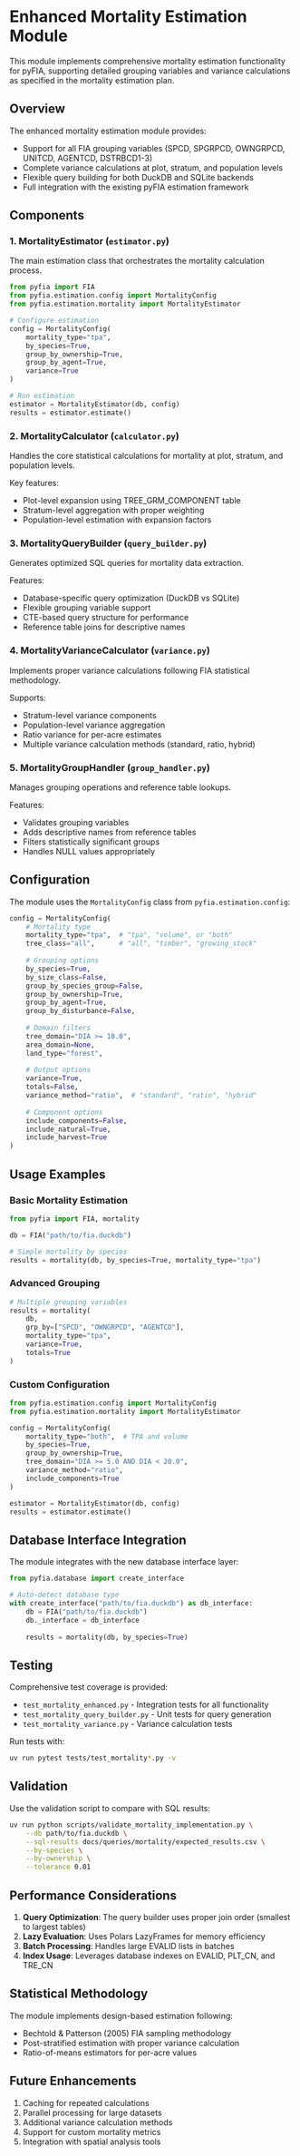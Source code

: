 # Enhanced Mortality Estimation Module

This module implements comprehensive mortality estimation functionality for pyFIA, supporting detailed grouping variables and variance calculations as specified in the mortality estimation plan.

## Overview

The enhanced mortality estimation module provides:
- Support for all FIA grouping variables (SPCD, SPGRPCD, OWNGRPCD, UNITCD, AGENTCD, DSTRBCD1-3)
- Complete variance calculations at plot, stratum, and population levels
- Flexible query building for both DuckDB and SQLite backends
- Full integration with the existing pyFIA estimation framework

## Components

### 1. **MortalityEstimator** (`estimator.py`)
The main estimation class that orchestrates the mortality calculation process.

```python
from pyfia import FIA
from pyfia.estimation.config import MortalityConfig
from pyfia.estimation.mortality import MortalityEstimator

# Configure estimation
config = MortalityConfig(
    mortality_type="tpa",
    by_species=True,
    group_by_ownership=True,
    group_by_agent=True,
    variance=True
)

# Run estimation
estimator = MortalityEstimator(db, config)
results = estimator.estimate()
```

### 2. **MortalityCalculator** (`calculator.py`)
Handles the core statistical calculations for mortality at plot, stratum, and population levels.

Key features:
- Plot-level expansion using TREE_GRM_COMPONENT table
- Stratum-level aggregation with proper weighting
- Population-level estimation with expansion factors

### 3. **MortalityQueryBuilder** (`query_builder.py`)
Generates optimized SQL queries for mortality data extraction.

Features:
- Database-specific query optimization (DuckDB vs SQLite)
- Flexible grouping variable support
- CTE-based query structure for performance
- Reference table joins for descriptive names

### 4. **MortalityVarianceCalculator** (`variance.py`)
Implements proper variance calculations following FIA statistical methodology.

Supports:
- Stratum-level variance components
- Population-level variance aggregation
- Ratio variance for per-acre estimates
- Multiple variance calculation methods (standard, ratio, hybrid)

### 5. **MortalityGroupHandler** (`group_handler.py`)
Manages grouping operations and reference table lookups.

Features:
- Validates grouping variables
- Adds descriptive names from reference tables
- Filters statistically significant groups
- Handles NULL values appropriately

## Configuration

The module uses the `MortalityConfig` class from `pyfia.estimation.config`:

```python
config = MortalityConfig(
    # Mortality type
    mortality_type="tpa",  # "tpa", "volume", or "both"
    tree_class="all",      # "all", "timber", "growing_stock"
    
    # Grouping options
    by_species=True,
    by_size_class=False,
    group_by_species_group=False,
    group_by_ownership=True,
    group_by_agent=True,
    group_by_disturbance=False,
    
    # Domain filters
    tree_domain="DIA >= 10.0",
    area_domain=None,
    land_type="forest",
    
    # Output options
    variance=True,
    totals=False,
    variance_method="ratio",  # "standard", "ratio", "hybrid"
    
    # Component options
    include_components=False,
    include_natural=True,
    include_harvest=True
)
```

## Usage Examples

### Basic Mortality Estimation
```python
from pyfia import FIA, mortality

db = FIA("path/to/fia.duckdb")

# Simple mortality by species
results = mortality(db, by_species=True, mortality_type="tpa")
```

### Advanced Grouping
```python
# Multiple grouping variables
results = mortality(
    db,
    grp_by=["SPCD", "OWNGRPCD", "AGENTCD"],
    mortality_type="tpa",
    variance=True,
    totals=True
)
```

### Custom Configuration
```python
from pyfia.estimation.config import MortalityConfig
from pyfia.estimation.mortality import MortalityEstimator

config = MortalityConfig(
    mortality_type="both",  # TPA and volume
    by_species=True,
    group_by_ownership=True,
    tree_domain="DIA >= 5.0 AND DIA < 20.0",
    variance_method="ratio",
    include_components=True
)

estimator = MortalityEstimator(db, config)
results = estimator.estimate()
```

## Database Interface Integration

The module integrates with the new database interface layer:

```python
from pyfia.database import create_interface

# Auto-detect database type
with create_interface("path/to/fia.duckdb") as db_interface:
    db = FIA("path/to/fia.duckdb")
    db._interface = db_interface
    
    results = mortality(db, by_species=True)
```

## Testing

Comprehensive test coverage is provided:

- `test_mortality_enhanced.py` - Integration tests for all functionality
- `test_mortality_query_builder.py` - Unit tests for query generation
- `test_mortality_variance.py` - Variance calculation tests

Run tests with:
```bash
uv run pytest tests/test_mortality*.py -v
```

## Validation

Use the validation script to compare with SQL results:

```bash
uv run python scripts/validate_mortality_implementation.py \
    --db path/to/fia.duckdb \
    --sql-results docs/queries/mortality/expected_results.csv \
    --by-species \
    --by-ownership \
    --tolerance 0.01
```

## Performance Considerations

1. **Query Optimization**: The query builder uses proper join order (smallest to largest tables)
2. **Lazy Evaluation**: Uses Polars LazyFrames for memory efficiency
3. **Batch Processing**: Handles large EVALID lists in batches
4. **Index Usage**: Leverages database indexes on EVALID, PLT_CN, and TRE_CN

## Statistical Methodology

The module implements design-based estimation following:
- Bechtold & Patterson (2005) FIA sampling methodology
- Post-stratified estimation with proper variance calculation
- Ratio-of-means estimators for per-acre values

## Future Enhancements

1. Caching for repeated calculations
2. Parallel processing for large datasets
3. Additional variance calculation methods
4. Support for custom mortality metrics
5. Integration with spatial analysis tools